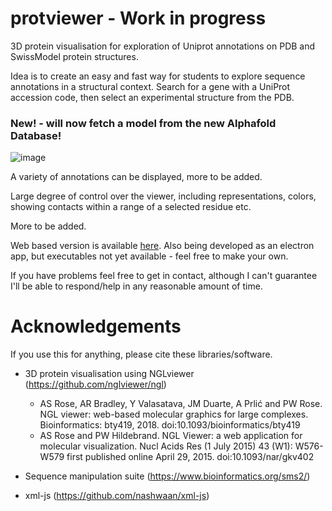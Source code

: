 # protviewer - Work in progress
3D protein visualisation for exploration of Uniprot annotations on PDB and SwissModel protein structures.

Idea is to create an easy and fast way for students to explore sequence annotations in a structural context. Search for a gene with a UniProt accession code, then select an experimental structure from the PDB.

### New! - will now fetch a model from the new Alphafold Database!

![image](https://user-images.githubusercontent.com/25435513/125088953-d31cef00-e0c5-11eb-98c7-732edea32a11.png)

A variety of annotations can be displayed, more to be added.

Large degree of control over the viewer, including representations, colors, showing contacts within a range of a selected residue etc.

More to be added. 

Web based version is available [here](https://elliot-drew.github.io/protviewer/). Also being developed as an electron app, but executables not yet available - feel free to make your own.

If you have problems feel free to get in contact, although I can't guarantee I'll be able to respond/help in any reasonable amount of time.

# Acknowledgements

If you use this for anything, please cite these libraries/software.

* 3D protein visualisation using NGLviewer (https://github.com/nglviewer/ngl)

  * AS Rose, AR Bradley, Y Valasatava, JM Duarte, A Prlić and PW Rose. NGL viewer: web-based molecular graphics for large complexes. Bioinformatics: bty419, 2018. doi:10.1093/bioinformatics/bty419
  * AS Rose and PW Hildebrand. NGL Viewer: a web application for molecular visualization. Nucl Acids Res (1 July 2015) 43 (W1): W576-W579 first published online April 29, 2015. doi:10.1093/nar/gkv402

* Sequence manipulation suite (https://www.bioinformatics.org/sms2/)

* xml-js (https://github.com/nashwaan/xml-js)

